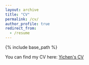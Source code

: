 ```yaml
---
layout: archive
title: "CV"
permalink: /cv/
author_profile: true
redirect_from:
  - /resume
---
```


{% include base_path %}

You can find my CV here: [Yichen's CV](https://yichenblue.github.io/yichenwang.github.io/assets/CV_Yichen.pdf)
